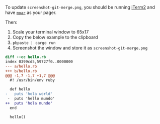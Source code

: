 To update `screenshot-git-merge.png`, you should be running
[iTerm2](https://iterm2.com/) and have [`moar`](https://github.com/walles/moar)
as your pager.

Then:

1. Scale your terminal window to 65x17
2. Copy the below example to the clipboard
3. `pbpaste | cargo run`
4. Screenshot the window and store it as `screenshot-git-merge.png`

```diff
diff --cc hello.rb
index 0399cd5,59727f0..0000000
--- a/hello.rb
+++ b/hello.rb
@@@ -1,7 -1,7 +1,7 @@@
  #! /usr/bin/env ruby

  def hello
-   puts 'hola world'
 -  puts 'hello mundo'
++  puts 'hola mundo'
  end

  hello()
```
